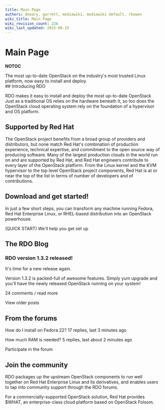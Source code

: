 ```yaml
---
title: Main Page
authors: dneary, garrett, mediawiki, mediawiki default, rbowen
wiki_title: Main Page
wiki_revision_count: 226
wiki_last_updated: 2015-06-15
---
```


# Main Page

__NOTOC__

<div class="hero-unit">
<div class="row">
<div class="offset4 span7">
The most up-to-date OpenStack on the
 industry's most trusted Linux platform,
 now easy to install and deploy.

</div>
</div>
</div>
<div class="row">
<div class="span10 offset1 pad-sides">
## Introducing RDO

RDO makes it easy to install and deploy the most up-to-date OpenStack Just as a traditional OS relies on the hardware beneath it, so too does the OpenStack cloud operating system rely on the foundation of a hypervisor and OS platform.

## Supported by Red Hat

The OpenStack project benefits from a broad group of providers and distributors, but none match Red Hat's combination of production experience, technical expertise, and commitment to the open source way of producing software. Many of the largest production clouds in the world run on and are supported by Red Hat, and Red Hat engineers contribute to every layer of the OpenStack platform. From the Linux kernel and the KVM hypervisor to the top level OpenStack project components, Red Hat is at or near the top of the list in terms of number of developers and of contributions.

## Download and get started!

In just a few short steps, you can transform any machine running Fedora, Red Hat Enterprise Linux, or RHEL-based distribution into an OpenStack powerhouse.

(QUICK START) We'll help you get set up

## The RDO Blog

### RDO version 1.3.2 released!

It's time for a new release again.

Version 1.3.2 is packed-full of awesome features. Simply yum upgrade and you'll have the newly released OpenStack running on your system!

24 comments / read more

View older posts

## From the forums

How do I install on Fedora 22? 17 replies, last 3 minutes ago

How much RAM is needed? 5 replies, last about 2 minutes ago

Participate in the forum

## Join the community

RDO packages up the upstream OpenStack components to run well together on Red Hat Enterprise Linux and its derivatives, and enables users to tap into community support through the RDO forums.

For a commercially-supported OpenStack solution, Red Hat provides $WHAT, an enterprise-class cloud platform based on OpenStack Folsom.

</div>
